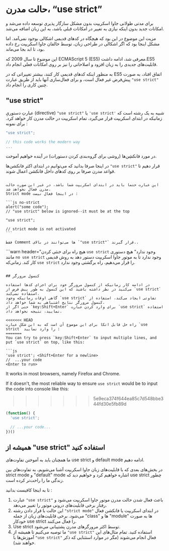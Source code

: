 # حالت مدرن، “use strict”

برای مدتی طولانی جاوا اسکریپت بدون مشکل سازگار پذیری توسعه داده می‌شد و امکانات جدید بدون اینکه نیازی به تغییر در امکانات قبلی باشد، به این زبان اضافه می‌شد.

مزیت این موضوع در این بود که هیچگاه در کدهای قدیمی اشکالی بوجود نمی‌آمد. اما مشکل اینجا بود که اگر اشکالی در طراحی زبان، توسط خالقان جاوا اسکریپت رخ داده بود، تا ابد بجا می‌ماند.

این موضوع تا سال 2009 که ECMAScript 5 (ES5) معرفی شد، ادامه داشت.ES5 قابلیت‌های جدیدی را به زبان افزود و اصلاحاتی را نیز بر روی امکانات فعلی انجام داد. 

به منظور اینکه کدهای قدیمی کار کنند، بیشتر تغییراتی که در ES5 اتفاق افتاد، به صورت پیش‌فرض غیر فعال است، و برای فعال‌سازی آنها باید از طریق عبارت `"use strict"` چنین کاری را انجام داد.

## "use strict"

عبارتِ دستوریِ (directive) `"use strict"` یا `'use strict'` شبیه به یک رشته است که زمانیکه در ابتدای اسکریپت قرار می‌گیرد، تمام اسکریپت در حالت مدرن کار خواهد کرد.
برای نمونه :


```js
"use strict";

// this code works the modern way
...
```

در مورد فانکشِن‌ها (روشی برای گروه‌بندی کردن دستورات) در آینده خواهیم آموخت. 

در اینجا صرفا بدانید که می‌توانیم در ابتدای اکثر فانکشن‌ها `"use strict"` قرار دهیم تا قواعد مدرن صرفا بر روی کدهای داخل فانکشن اعمال شوند.


````warn header="از بالا بودن عبارت \"use strict\" در کدهای خود مطمئن شوید"

این عبارت حتما باید در ابتدای اسکریپت شما باشد، در غیر این صورت حالت مدرن فعال نخواهد شد.
Strict mode در اینجا فعال نیست :

```js no-strict
alert("some code");
// "use strict" below is ignored--it must be at the top

"use strict";

// strict mode is not activated
```

فقط Comment ها می‌توانند در بالای `"use strict"` قرار گیرند..
````

```warn header="هیچ راه برای خنثی کردن `use strict` وجود ندارد"
هیچ دستوری مانند `no use strict` وجود ندارد تا به موتور جاوا اسکریپت دستور دهد به روش قدیمی کار کند.
زمانی‌که `use strict` را قرار می‌دهیم، راه برگشتی وجود ندارد.

```

## کنسول مرورگر

در ادامه کار زمانیکه از کنسول مرورگر خود برای اجرای کدها استفاده می‌کنید در نظر داشته باشید که این کنسول به طور پیش فرض از `use strict` استفاده نمی‌کند.
گاهی اوقات زمانیکه وجود `use strict` تفاوتی ایجاد می‌کند، استفاده از کنسول مرورگر نتایج اشتباهی به شما خواهد داد.
حتی اگر از `key:Shift+Enter` برای وارد کردن عبارت `use strict` استفاده نمایید، نتیجه نخواهد داد.

<<<<<<< HEAD
راه حل قابل اتکا برای این موضوع آن است که به این شکل عبارت `use strict` را وارد نمایید :
=======
You can try to press `key:Shift+Enter` to input multiple lines, and put `use strict` on top, like this:

```js
'use strict'; <Shift+Enter for a newline>
//  ...your code
<Enter to run>
```

It works in most browsers, namely Firefox and Chrome.

If it doesn't, the most reliable way to ensure `use strict` would be to input the code into console like this:
>>>>>>> 5e9eca374f644ea85c7d548bbe344fd30e5fb89d

```js
(function() {
  'use strict';

  // ...your code...
})()
```

## همیشه از "use strict" استفاده کنید

ما همچنان باید به آموختن تفاوت‌های use strict و default mode ادامه دهیم.

در بخش‌های بعدی که با قابلیت‌های زبان جاوا اسکریپت آشنا می‌شویم، به تفاوت‌های بین strict mode و "default" mode اشاره خواهیم کرد و خواهیم دید که use strict چطور زندگی ما را راحت‌تر کرده است.

تا به اینجا کافیست بدانید :


1. عبارت `"use strict"` باعث فعال شدن حالت مدرن موتور جاوا اسکریپت می‌شود و رفتار برخی قابلیت‌های درونی موتور را تغییر می‌دهد.
2. این حالت با قرار دادن رشته `"strict mode"` در ابتدای اسکریپت یا فانکشن فعال می‌شود. برخی قابلیت‌های زبان از جمله "class" ها و "module" ها به صورت خودکار use strict را فعال می‌کنند.
3. Use strict توسط اکثر مرورگرهای مدرن پشتیبانی می‌شود.
4. ما توصیه می‌کنیم تا همیشه از `"use strict"` استفاده کنید. تمام مثال‌های این آموزش‌ها با `"use strict"` فعال انجام می‌شوند (مگر در موارد استثنایی که ذکر خواهند شد).
